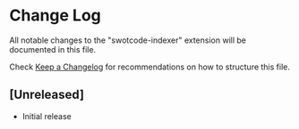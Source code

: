 # Change Log

All notable changes to the "swotcode-indexer" extension will be documented in this file.

Check [Keep a Changelog](http://keepachangelog.com/) for recommendations on how to structure this file.

## [Unreleased]

- Initial release